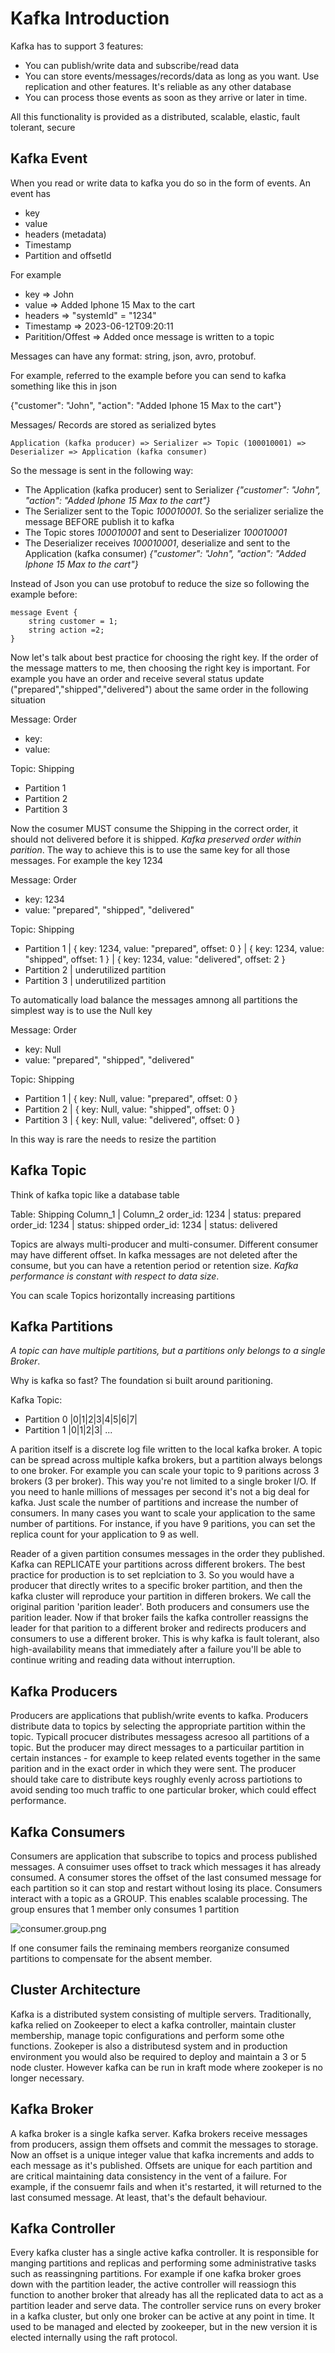 # Kafka Introduction

Kafka has to support 3 features:

 * You can publish/write data and subscribe/read data
 * You can store events/messages/records/data as long as you want. Use replication and other features. It's reliable as any other database
 * You can process those events as soon as they arrive or later in time. 

All this functionality is provided as a distributed, scalable, elastic, fault tolerant, secure

## Kafka Event

When you read or write data to kafka you do so in the form of events. An event has

 * key
 * value
 * headers (metadata)
 * Timestamp
 * Partition and offsetId

For example 

 * key => John
 * value => Added Iphone 15 Max to the cart
 * headers => "systemId" = "1234"
 * Timestamp => 2023-06-12T09:20:11
 * Paritition/Offest => Added once message is written to a topic

Messages can have any format: string, json, avro, protobuf. 

For example, referred to the example before you can send to kafka something like this in json

{"customer": "John", "action": "Added Iphone 15 Max to the cart"}

Messages/ Records are stored as serialized bytes 

    Application (kafka producer) => Serializer => Topic (100010001) => Deserializer => Application (kafka consumer)


So the message is sent in the following way:

 * The Application (kafka producer) sent to Serializer *{"customer": "John", "action": "Added Iphone 15 Max to the cart"}*
 * The Serializer sent to the Topic *100010001*. So the serializer serialize the message BEFORE publish it to kafka
 * The Topic stores *100010001* and sent to Deserializer *100010001*
 * The Deserializer receives *100010001*, deserialize and sent to the Application (kafka consumer) *{"customer": "John", "action": "Added Iphone 15 Max to the cart"}*

Instead of Json you can use protobuf to reduce the size so following the example before:

    message Event {
        string customer = 1;
        string action =2;
    }

Now let's talk about best practice for choosing the right key. If the order of the message matters to me, then choosing the right key is important. 
For example you have an order and receive several status update ("prepared","shipped","delivered") about the same order in the following situation

Message: Order
 * key: 
 * value: 

Topic: Shipping
 * Partition 1
 * Partition 2
 * Partition 3

Now the cosumer MUST consume the Shipping in the correct order, it should not delivered before it is shipped. *Kafka preserved order within parition*. The way to achieve this is to use the same key for all those messages. For example the key 1234

Message: Order
 * key: 1234
 * value: "prepared", "shipped", "delivered"

Topic: Shipping
 * Partition 1 | { key: 1234, value: "prepared", offset: 0 } | { key: 1234, value: "shipped", offset: 1 } | { key: 1234, value: "delivered", offset: 2 }  
 * Partition 2 | underutilized partition
 * Partition 3 | underutilized partition


To automatically load balance the messages amnong all partitions the simplest way is to use the Null key

Message: Order
 * key: Null
 * value: "prepared", "shipped", "delivered"

 Topic: Shipping
 * Partition 1 | { key: Null, value: "prepared", offset: 0 }
 * Partition 2 | { key: Null, value: "shipped", offset: 0 }
 * Partition 3 | { key: Null, value: "delivered", offset: 0 }

In this way is rare the needs to resize the partition

## Kafka Topic

Think of kafka topic like a database table

Table: Shipping
Column_1       |  Column_2
order_id: 1234 |  status: prepared
order_id: 1234 |  status: shipped
order_id: 1234 |  status: delivered

Topics are always multi-producer and multi-consumer. Different consumer may have different offset. In kafka messages are not deleted after the consume, but you can have a retention period or retention size. 
*Kafka performance is constant with respect to data size*.

You can scale Topics horizontally increasing partitions

## Kafka Partitions

*A topic can have multiple partitions, but a partitions only belongs to a single Broker*. 

Why is kafka so fast? The foundation si built around paritioning. 


Kafka Topic:
 * Partition 0 |0|1|2|3|4|5|6|7|
 * Partition 1 |0|1|2|3|
 ...

A parition itself is a discrete log file written to the local kafka broker. A topic can be spread across multiple kafka brokers, but a partition always belongs to one broker. For example you can scale your topic to 9 paritions across 3 brokers (3 per broker). This way you're not limited to a single broker I/O. If you need to hanle millions of messages per second it's not a big deal for kafka. Just scale the number of partitions and increase the number of consumers. In many cases you want to scale your application to the same number of partitions. For instance, if you have 9 paritions, you can set the replica count for your application to 9 as well.  


Reader of a given partition consumes messages in the order they published. Kafka can REPLICATE your partitions across different brokers. The best practice for production is to set replciation to 3. So you would have a producer that directly writes to a specific broker partition, and then the kafka cluster will reproduce your partition in differen brokers. We call the original parition 'parition leader'. Both producers and consumers use the parition leader. Now if that broker fails the kafka controller reassigns the leader for that parition to a different broker and redirects producers and consumers to use a different broker. This is why kafka is fault tolerant, also high-availability means that immediately after a failure you'll be able to continue writing and reading data without interruption. 

## Kafka Producers

Producers are applications that publish/write events to kafka. Producers distribute data to topics by selecting the appropriate partition within the topic. Typicall procucer distributes messagess acresoo all partitions of a topic. But the producer may direct messages to a particuilar partition in certain instances - for example to keep related events together in the same parition and in the exact order in which they were sent. The producer should take care to distribute keys roughly evenly across partiotions to avoid sending too much traffic to one particular broker, which could effect performance. 

## Kafka Consumers 

Consumers are application that subscribe to topics and process published messages. A consuimer uses offset to track which messages it has already consumed. A consumer stores the offset of the last consumed message for each partition so it can stop and restart without losing its place. Consumers interact with a topic as a GROUP. This enables scalable processing. The group ensures that 1 member only consumes 1 partition 

![consumer.group.png](./../../images/consumer_group.drawio.png)

If one consumer fails the reminaing members reorganize consumed partitions to compensate for the absent member.

## Cluster Architecture

Kafka is a distributed system consisting of multiple servers. Traditionally, kafka relied on Zookeeper to elect a kafka controller, maintain cluster membership, manage topic configurations and perform some othe functions. Zookeper is also a distributesd system and in production environment you would also be required to deploy and maintain a 3 or 5 node cluster. However kafka can be run in kraft mode where zookeper is no longer necessary. 

## Kafka Broker

A kafka broker is a single kafka server. Kafka brokers receive messages from producers, assign them offsets and commit the messages to storage. Now an offset is a unique integer value that kafka increments and adds to each message as it's published. Offsets are unique for each partition and are critical maintaining data consistency in the vent of a failure. For example, if the consuemr fails and when it's restarted, it will returned to the last consumed message. At least, that's the default behaviour. 

## Kafka Controller

Every kafka cluster has a single active kafka controller. It is responsible for manging partitions and replicas and performing some administrative tasks such as reassingning partitions. For example if one kafka broker groes down with the partition leader, the active controller will reassiogn this function to another broker that already has all the replicated data to act as a partition leader and serve data. The controller service runs on every broker in a kafka cluster, but only one broker can be active at any point in time. It used to be managed and elected by zookeeper, but in the new version it is elected internally using the raft protocol.